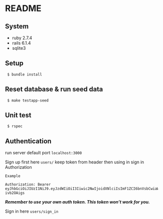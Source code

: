 # README

## System 

* ruby 2.7.4
* rails 6.1.4
* sqlite3

## Setup
```
 $ bundle install
```


## Reset database & run seed data

```
 $ make testapp-seed
```

## Unit test

```
 $ rspec
```

## Authentication
run server default port `localhost:3000`

Sign up first here `users/`
keep token from header then using in sign in Authorization

```
Example

Authorization: Bearer eyJhbGciOiJIUzI1NiJ9.eyJzdWIiOiI3Iiwic2NwIjoidXNlciIsImF1ZCI6bnVsbCwiaWF0IjoxNjUwMDkwNDAzLCJleHAiOjE2NTAzNDk2MDMsImp0aSI6IjkzMjY5YWRkLTA0YWQtNGMwMS05YmQ3LTJjMGVlYjMxMDNiOCJ9.Wk5iTzySRsHJKDBKuArQCCY9bZp3YIy8z-ivb2OAigs
```

***Remember to use your own auth token. This token won’t work for you.***

Sign in here `users/sign_in` 
